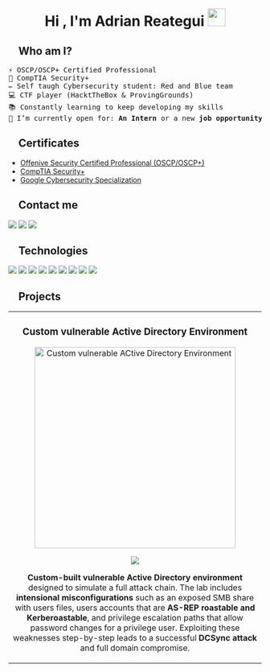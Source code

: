 <h1 align="center"><b>Hi , I'm Adrian Reategui </b><img src="https://media.giphy.com/media/hvRJCLFzcasrR4ia7z/giphy.gif" width="35"></h1>

## <img src="https://media2.giphy.com/media/QssGEmpkyEOhBCb7e1/giphy.gif?cid=ecf05e47a0n3gi1bfqntqmob8g9aid1oyj2wr3ds3mg700bl&rid=giphy.gif" width ="15"> **Who am I?**
<pre>
⚡ OSCP/OSCP+ Certified Professional
🔭 CompTIA Security+
✏️ Self taugh Cybersecurity student: Red and Blue team
💻 CTF player (HacktTheBox & ProvingGrounds)
📚 Constantly learning to keep developing my skills
🤔 I’m currently open for: <b>An Intern</b> or a new <b>job opportunity</b>, this is <a href="https://bit.ly/CV_AdrianReatva" target="_blank">MY RESUME.</a>
</pre>
## <img src="https://media2.giphy.com/media/QssGEmpkyEOhBCb7e1/giphy.gif?cid=ecf05e47a0n3gi1bfqntqmob8g9aid1oyj2wr3ds3mg700bl&rid=giphy.gif" width ="15"> **Certificates**
- [Offenive Security Certified Professional (OSCP/OSCP+)](https://credentials.offsec.com/6826491e-6fae-4696-8ede-b667f788bd63#acc.PAwkzUyR)
- [CompTIA Security+](https://www.credly.com/badges/e9b7d05e-1172-4259-b55c-f7bb640d6f89/linked_in_profile)
- [Google Cybersecurity Specialization](https://www.coursera.org/account/accomplishments/specialization/2W3TEQHZKWD9)

## <img src="https://media2.giphy.com/media/QssGEmpkyEOhBCb7e1/giphy.gif?cid=ecf05e47a0n3gi1bfqntqmob8g9aid1oyj2wr3ds3mg700bl&rid=giphy.gif" width ="15"> **Contact me**
<a href="https://www.linkedin.com/in/adrianreatva/"><img src="https://img.shields.io/badge/linkedin-%230077B5.svg?style=for-the-badge&logo=linkedin&logoColor=white"></img></a>
<a href="https://github.com/reatva/"><img src="https://img.shields.io/badge/github-%23121011.svg?style=for-the-badge&logo=github&logoColor=white"></img></a>
<a href="mailto:adrian.reatva@gmail.com"><img src="https://img.shields.io/badge/Gmail-D14836?style=for-the-badge&logo=gmail&logoColor=white"></img></a>

## <img src="https://media2.giphy.com/media/QssGEmpkyEOhBCb7e1/giphy.gif?cid=ecf05e47a0n3gi1bfqntqmob8g9aid1oyj2wr3ds3mg700bl&rid=giphy.gif" width ="15"> **Technologies**
<img src="https://img.shields.io/badge/Linux-FCC624?style=for-the-badge&logo=linux&logoColor=black"></img>
<img src="https://img.shields.io/badge/Windows-0078D6?style=for-the-badge&logo=windows&logoColor=white"></img>
<img src="https://img.shields.io/badge/python-3670A0?style=for-the-badge&logo=python&logoColor=ffdd54"></img>
<img src="https://img.shields.io/badge/bash_script-%23121011.svg?style=for-the-badge&logo=gnu-bash&logoColor=white"></img>
<img src="https://img.shields.io/badge/PowerShell-%235391FE.svg?style=for-the-badge&logo=powershell&logoColor=white"></img>
<img src="https://img.shields.io/badge/Burpsuite-1e394e.svg?style=for-the-badge&logo=burpsuite&logoColor=white"></img>
<img src="https://img.shields.io/badge/Bloodhound-003545?style=for-the-badge&logo=bloodhound&logoColor=white"></img>
<img src="https://img.shields.io/badge/docker-%230db7ed.svg?style=for-the-badge&logo=docker&logoColor=white"></img>
<img src="https://img.shields.io/badge/Postman-FF6C37?style=for-the-badge&logo=postman&logoColor=white"></img>

## <img src="https://media2.giphy.com/media/QssGEmpkyEOhBCb7e1/giphy.gif?cid=ecf05e47a0n3gi1bfqntqmob8g9aid1oyj2wr3ds3mg700bl&rid=giphy.gif" width ="15"> Projects 
<table>
<tr>
<td width="50%">
<h3 align="center">Custom vulnerable Active Directory Environment</h3>
<div align="center">
<a href="https://reatva.github.io/portfolio/projects/vulnerableAD/" target="_blank"><img src="https://reatva.github.io/images/projects/adlab51.jpg" width="400" alt="Custom vulnerable ACtive Directory Environment"></a>
<p>
<a href="https://reatva.github.io/portfolio/projects/vulnerableAD/" target="_blank"><img src="https://img.shields.io/badge/READ%20ME-%23009639.svg?style=for-the-badge&logo=readme&logoColor=white"</img></a>
</p>
<p><strong>Custom-built vulnerable Active Directory environment</strong> designed to simulate a full attack chain. The lab includes <strong>intensional misconfigurations</strong> such as an exposed SMB share with users files, users accounts that are <strong>AS-REP roastable and Kerberoastable</strong>, and privilege escalation paths that allow password changes for a privilege user. Exploiting these weaknesses step-by-step leads to a successful <strong>DCSync attack</strong> and full domain compromise.</p>
</div>
                                                                                      
</td>
